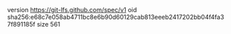 version https://git-lfs.github.com/spec/v1
oid sha256:e68c7e058ab4711bc8e6b90d60129cab813eeeb2417202bb04f4fa37f891185f
size 561
